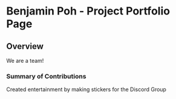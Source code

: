 # Benjamin Poh - Project Portfolio Page

## Overview

We are a team!

### Summary of Contributions

Created entertainment by making stickers for the Discord Group

